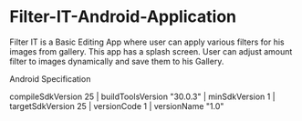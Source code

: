 # Filter-IT-Android-Application
Filter IT is a Basic Editing App where user can apply various filters for his images from gallery. This app has a splash screen. User can adjust amount filter to images dynamically and save them to his Gallery.

Android Specification

compileSdkVersion 25 | buildToolsVersion "30.0.3" | minSdkVersion 1 | targetSdkVersion 25 | versionCode 1 | versionName "1.0" 

